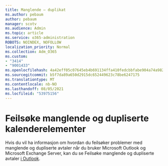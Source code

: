 ```yaml
---
title: Manglende – duplikat
ms.author: pebaum
author: pebaum
manager: scotv
ms.audience: Admin
ms.topic: article
ms.service: o365-administration
ROBOTS: NOINDEX, NOFOLLOW
localization_priority: Normal
ms.collection: Adm_O365
ms.custom:
- "3414"
- "9001433"
ms.openlocfilehash: 4a42eff05c07645eb4b691134ffa410fedcbbfabe904a74a9827fc4e1934d7a4
ms.sourcegitcommit: b5f7da89a650d2915dc652449623c78be6247175
ms.translationtype: MT
ms.contentlocale: nb-NO
ms.lasthandoff: 08/05/2021
ms.locfileid: "53975156"
---
```

# <a name="troubleshooting-missing-and-duplicate-calendar-items"></a>Feilsøke manglende og dupliserte kalenderelementer

Hvis du vil ha informasjon om hvordan du feilsøker problemer med manglende og dupliserte avtaler når du bruker Microsoft Outlook og Microsoft Exchange Server, kan du se Feilsøke manglende og dupliserte avtaler [i Outlook](https://support.microsoft.com/help/890436/how-to-troubleshoot-missing-and-duplicate-appointments-in-outlook).